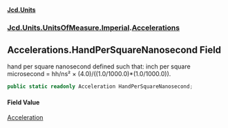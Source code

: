 #### [Jcd.Units](index.md 'index')

### [Jcd.Units.UnitsOfMeasure.Imperial](Jcd.Units.UnitsOfMeasure.Imperial.md 'Jcd.Units.UnitsOfMeasure.Imperial').[Accelerations](Accelerations.md 'Jcd.Units.UnitsOfMeasure.Imperial.Accelerations')

## Accelerations.HandPerSquareNanosecond Field

hand per square nanosecond defined such that: inch per square microsecond = hh/ns² ×
(4.0)/((1.0/1000.0)*(1.0/1000.0)).

```csharp
public static readonly Acceleration HandPerSquareNanosecond;
```

#### Field Value

[Acceleration](Acceleration.md 'Jcd.Units.UnitTypes.Acceleration')